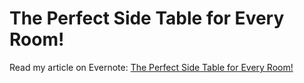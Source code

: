 # The Perfect Side Table for Every Room!

Read my article on Evernote: <a href="https://www.evernote.com/shard/s619/sh/5533c494-135d-338b-9218-f1b6a66949ef/xILh2o2Haauofn0qjEmgB8bhS8CHJ5JdubG8QUaNrcXLm97wz9grB4qJPg" target="_blank">The Perfect Side Table for Every Room!</a>
